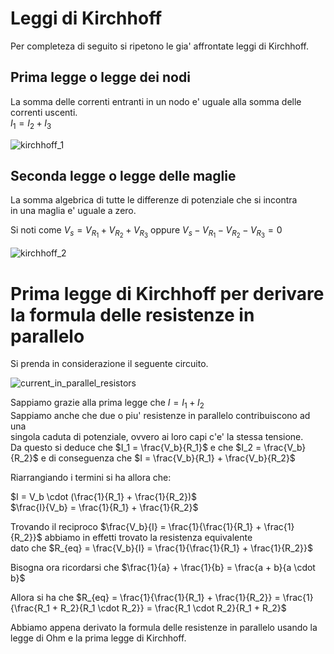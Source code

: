 # Leggi di Kirchhoff  

Per completeza di seguito si ripetono le gia' affrontate leggi di Kirchhoff.  

## Prima legge o legge dei nodi

La somma delle correnti entranti in un nodo e' uguale alla somma delle  
correnti uscenti.  
$I_1 = I_2 + I_3$  

![kirchhoff_1](https://user-images.githubusercontent.com/7195133/195977379-bbc3de68-a649-4520-9e59-a086dc6534dd.jpg)  

## Seconda legge o legge delle maglie

La somma algebrica di tutte le differenze di potenziale che si incontra  
in una maglia e' uguale a zero.  

Si noti come $V_s = V_{R_1} + V_{R_2} + V_{R_3}$ oppure $V_s - V_{R_1} - V_{R_2} - V_{R_3} = 0$

![kirchhoff_2](https://user-images.githubusercontent.com/7195133/195985646-8b277b29-6bf0-44a7-9a6d-08240a51b0e8.jpg)  

# Prima legge di Kirchhoff per derivare la formula delle resistenze in parallelo  

Si prenda in considerazione il seguente circuito.  

![current_in_parallel_resistors](https://user-images.githubusercontent.com/7195133/202259331-f47e13bd-f296-4a7b-9324-817e9f898e57.jpg)  

Sappiamo grazie alla prima legge che $I = I_1 + I_2$  
Sappiamo anche che due o piu' resistenze in parallelo contribuiscono ad una  
singola caduta di potenziale, ovvero ai loro capi c'e' la stessa tensione.  
Da questo si deduce che $I_1 = \frac{V_b}{R_1}$ e che $I_2 = \frac{V_b}{R_2}$ e di conseguenza che $I = \frac{V_b}{R_1} + \frac{V_b}{R_2}$  

Riarrangiando i termini si ha allora che:

$I = V_b \cdot (\frac{1}{R_1} + \frac{1}{R_2})$  
$\frac{I}{V_b} = \frac{1}{R_1} + \frac{1}{R_2}$  

Trovando il reciproco $\frac{V_b}{I} = \frac{1}{\frac{1}{R_1} + \frac{1}{R_2}}$ abbiamo in effetti trovato la resistenza equivalente  
dato che $R_{eq} = \frac{V_b}{I} = \frac{1}{\frac{1}{R_1} + \frac{1}{R_2}}$  

Bisogna ora ricordarsi che $\frac{1}{a} + \frac{1}{b} = \frac{a + b}{a \cdot b}$  

Allora si ha che $R_{eq} = \frac{1}{\frac{1}{R_1} + \frac{1}{R_2}} = \frac{1}{\frac{R_1 + R_2}{R_1 \cdot R_2}} = \frac{R_1 \cdot R_2}{R_1 + R_2}$  

Abbiamo appena derivato la formula delle resistenze  in parallelo usando la  
legge di Ohm e la prima legge di Kirchhoff.
